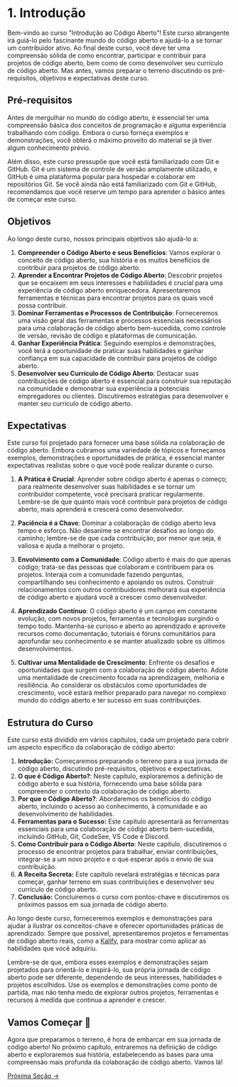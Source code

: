 # 1. Introdução

Bem-vindo ao curso "Introdução ao Código Aberto"! Este curso abrangente irá guiá-lo pelo fascinante mundo do código aberto e ajudá-lo a se tornar um contribuidor ativo. Ao final deste curso, você deve ter uma compreensão sólida de como encontrar, participar e contribuir para projetos de código aberto, bem como de como desenvolver seu currículo de código aberto. Mas antes, vamos preparar o terreno discutindo os pré-requisitos, objetivos e expectativas deste curso.

## Pré-requisitos

Antes de mergulhar no mundo do código aberto, é essencial ter uma compreensão básica dos conceitos de programação e alguma experiência trabalhando com código. Embora o curso forneça exemplos e demonstrações, você obterá o máximo proveito do material se já tiver algum conhecimento prévio.

Além disso, este curso pressupõe que você está familiarizado com Git e GitHub. Git é um sistema de controle de versão amplamente utilizado, e GitHub é uma plataforma popular para hospedar e colaborar em repositórios Git. Se você ainda não está familiarizado com Git e GitHub, recomendamos que você reserve um tempo para aprender o básico antes de começar este curso.

## Objetivos

Ao longo deste curso, nossos principais objetivos são ajudá-lo a:

1. **Compreender o Código Aberto e seus Benefícios**: Vamos explorar o conceito de código aberto, sua história e os muitos benefícios de contribuir para projetos de código aberto.
2. **Aprender a Encontrar Projetos de Código Aberto**: Descobrir projetos que se encaixem em seus interesses e habilidades é crucial para uma experiência de código aberto enriquecedora. Apresentaremos ferramentas e técnicas para encontrar projetos para os quais você possa contribuir.
3. **Dominar Ferramentas e Processos de Contribuição**: Forneceremos uma visão geral das ferramentas e processos essenciais necessários para uma colaboração de código aberto bem-sucedida, como controle de versão, revisão de código e plataformas de comunicação.
4. **Ganhar Experiência Prática**: Seguindo exemplos e demonstrações, você terá a oportunidade de praticar suas habilidades e ganhar confiança em sua capacidade de contribuir para projetos de código aberto.
5. **Desenvolver seu Currículo de Código Aberto**: Destacar suas contribuições de código aberto é essencial para construir sua reputação na comunidade e demonstrar sua experiência a potenciais empregadores ou clientes. Discutiremos estratégias para desenvolver e manter seu currículo de código aberto.

## Expectativas

Este curso foi projetado para fornecer uma base sólida na colaboração de código aberto. Embora cubramos uma variedade de tópicos e forneçamos exemplos, demonstrações e oportunidades de prática, é essencial manter expectativas realistas sobre o que você pode realizar durante o curso.

1. **A Prática é Crucial**: Aprender sobre código aberto é apenas o começo; para realmente desenvolver suas habilidades e se tornar um contribuidor competente, você precisará praticar regularmente. Lembre-se de que quanto mais você contribuir para projetos de código aberto, mais aprenderá e crescerá como desenvolvedor.

2. **Paciência é a Chave**: Dominar a colaboração de código aberto leva tempo e esforço. Não desanime se encontrar desafios ao longo do caminho; lembre-se de que cada contribuição, por menor que seja, é valiosa e ajuda a melhorar o projeto.

3. **Envolvimento com a Comunidade**: Código aberto é mais do que apenas código; trata-se das pessoas que colaboram e contribuem para os projetos. Interaja com a comunidade fazendo perguntas, compartilhando seu conhecimento e apoiando os outros. Construir relacionamentos com outros contribuidores melhorará sua experiência de código aberto e ajudará você a crescer como desenvolvedor.

4. **Aprendizado Contínuo**: O código aberto é um campo em constante evolução, com novos projetos, ferramentas e tecnologias surgindo o tempo todo. Mantenha-se curioso e aberto ao aprendizado e aproveite recursos como documentação, tutoriais e fóruns comunitários para aprofundar seu conhecimento e se manter atualizado sobre os últimos desenvolvimentos.

5. **Cultivar uma Mentalidade de Crescimento**: Enfrente os desafios e oportunidades que surgem com a colaboração de código aberto. Adote uma mentalidade de crescimento focada na aprendizagem, melhoria e resiliência. Ao considerar os obstáculos como oportunidades de crescimento, você estará melhor preparado para navegar no complexo mundo do código aberto e ter sucesso em suas contribuições.

## Estrutura do Curso

Este curso está dividido em vários capítulos, cada um projetado para cobrir um aspecto específico da colaboração de código aberto:

1. **Introdução:** Começaremos preparando o terreno para a sua jornada de código aberto, discutindo pré-requisitos, objetivos e expectativas.
2. **O que é Código Aberto?**: Neste capítulo, exploraremos a definição de código aberto e sua história, fornecendo uma base sólida para compreender o contexto da colaboração de código aberto.
3. **Por que o Código Aberto?**: Abordaremos os benefícios do código aberto, incluindo o acesso ao conhecimento, à comunidade e ao desenvolvimento de habilidades.
4. **Ferramentas para o Sucesso:** Este capítulo apresentará as ferramentas essenciais para uma colaboração de código aberto bem-sucedida, incluindo GitHub, Git, CodeSee, VS Code e Discord.
5. **Como Contribuir para o Código Aberto**: Neste capítulo, discutiremos o processo de encontrar projetos para trabalhar, enviar contribuições, integrar-se a um novo projeto e o que esperar após o envio de sua contribuição.
6. **A Receita Secreta:** Este capítulo revelará estratégias e técnicas para começar, ganhar terreno em suas contribuições e desenvolver seu currículo de código aberto.
7. **Conclusão:** Concluiremos o curso com pontos-chave e discutiremos os próximos passos em sua jornada de código aberto.

Ao longo deste curso, forneceremos exemplos e demonstrações para ajudar a ilustrar os conceitos-chave e oferecer oportunidades práticas de aprendizado. Sempre que possível, apresentaremos projetos e ferramentas de código aberto reais, como a [Kalify](https://kalify.vercel.app/#projects), para mostrar como aplicar as habilidades que você adquiriu.

Lembre-se de que, embora esses exemplos e demonstrações sejam projetados para orientá-lo e inspirá-lo, sua própria jornada de código aberto pode ser diferente, dependendo de seus interesses, habilidades e projetos escolhidos. Use os exemplos e demonstrações como ponto de partida, mas não tenha medo de explorar outros projetos, ferramentas e recursos à medida que continua a aprender e crescer.

## Vamos Começar 🚀

Agora que preparamos o terreno, é hora de embarcar em sua jornada de código aberto! No próximo capítulo, entraremos na definição de código aberto e exploraremos sua história, estabelecendo as bases para uma compreensão mais profunda da colaboração de código aberto. Vamos lá!

[Próxima Seção ->](./02-o-que-e-codigo-aberto.md)